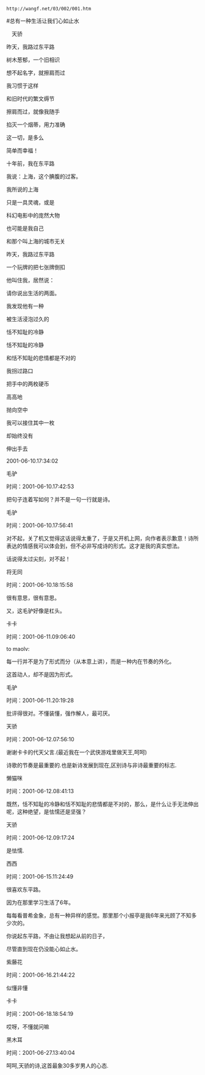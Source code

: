 `http://wangf.net/03/002/001.htm`

#总有一种生活让我们心如止水

　天骄

昨天，我路过东平路

树木葱郁，一个旧相识

想不起名字，就擦肩而过

我习惯于这样

和旧时代的繁文缛节

擦肩而过，就像我随手

掐灭一个烟蒂，用力准确

这一切，是多么

简单而幸福！

十年前，我在东平路

我说：上海，这个腆腹的过客。

我所说的上海

只是一具灵魂，或是

科幻电影中的庞然大物

也可能是我自己

和那个叫上海的城市无关

昨天，我路过东平路

一个玩牌的把七张牌倒扣

他叫住我，居然说：

请你说出生活的两面。

我发现他有一种

被生活浸泡过久的

恬不知耻的冷静

恬不知耻的冷静

和恬不知耻的悲情都是不对的

我拐过路口

把手中的两枚硬币

高高地

抛向空中

我可以接住其中一枚

却始终没有

伸出手去

2001-06-10.17:34:02

毛驴

时间：2001-06-10.17:42:53 

把句子连着写如何？并不是一句一行就是诗。

毛驴

时间：2001-06-10.17:56:41 

对不起，关了机又觉得这话说得太重了，于是又开机上网，向作者表示歉意！诗所表达的情感我可以体会到，但不必非写成诗的形式。这才是我的真实想法。 

话说得太过尖刻，对不起！

将无同

时间：2001-06-10.18:15:58 

很有意思，很有意思。 

又，这毛驴好像是杠头。

卡卡

时间：2001-06-11.09:06:40 

to maolv: 

每一行并不是为了形式而分（从本意上讲），而是一种内在节奏的外化。 

这首动人，却不是因为形式。

毛驴

时间：2001-06-11.20:19:28 

批评得很对。不懂装懂，强作解人，最可厌。

天骄

时间：2001-06-12.07:56:10 

谢谢卡卡的代天父言.(最近我在一个武侠游戏里做天王,呵呵) 

诗歌的节奏是最重要的.也是新诗发展到现在,区别诗与非诗最重要的标志. 

懒猫咪

时间：2001-06-12.08:41:13 

既然，恬不知耻的冷静和恬不知耻的悲情都是不对的，那么，是什么让手无法伸出呢，这种绝望，是怯懦还是坚强？ 

天骄

时间：2001-06-12.09:17:24 

是怯懦.

西西

时间：2001-06-15.11:24:49 

很喜欢东平路。 

因为在那里学习生活了6年。 

每每看普希金象，总有一种异样的感觉。那里那个小报亭是我6年来光顾了不知多少次的。 

你说起东平路，不由让我想起从前的日子， 

尽管直到现在仍没能心如止水。 

紫藤花

时间：2001-06-16.21:44:22 

似懂非懂

卡卡

时间：2001-06-18.18:54:19 

哎呀，不懂就问嘛

黑木耳

时间：2001-06-27.13:40:04 

呵呵,天骄的诗,这首最象30多岁男人的心态.